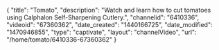 {
    "title": "Tomato",
    "description": "Watch and learn how to cut tomatoes using Calphalon Self-Sharpening Cutlery.",
    "channelid": "6410336",
    "videoid": "67360362",
    "date_created": "1440166725",
    "date_modified": "1470946855",
    "type": "captivate",
    "layout": "channelVideo",
    "url": "\/home\/tomato\/6410336-67360362"
}